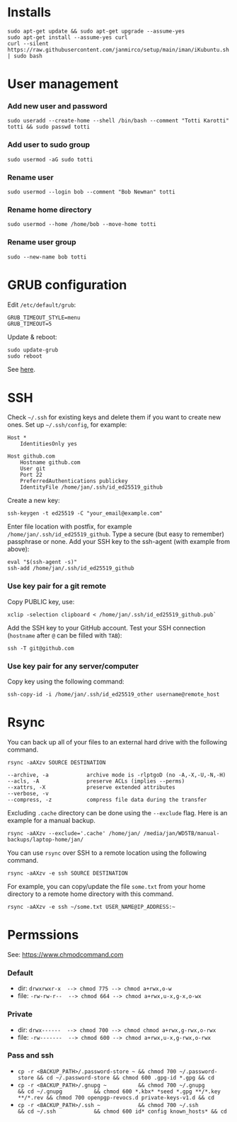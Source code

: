 # Installs

    sudo apt-get update && sudo apt-get upgrade --assume-yes
    sudo apt-get install --assume-yes curl
    curl --silent https://raw.githubusercontent.com/janmirco/setup/main/iman/iKubuntu.sh | sudo bash

# User management

### Add new user and password

    sudo useradd --create-home --shell /bin/bash --comment "Totti Karotti" totti && sudo passwd totti

### Add user to sudo group

    sudo usermod -aG sudo totti

### Rename user

    sudo usermod --login bob --comment "Bob Newman" totti

### Rename home directory

    sudo usermod --home /home/bob --move-home totti

### Rename user group

    sudo --new-name bob totti

# GRUB configuration

Edit `/etc/default/grub`:

    GRUB_TIMEOUT_STYLE=menu
    GRUB_TIMEOUT=5

Update & reboot:

    sudo update-grub
    sudo reboot

See [here](https://www.gnu.org/software/grub/manual/grub/html_node/Simple-configuration.html).

# SSH

Check `~/.ssh` for existing keys and delete them if you want to create new ones.
Set up `~/.ssh/config`, for example:

    Host *
        IdentitiesOnly yes

    Host github.com
        Hostname github.com
        User git
        Port 22
        PreferredAuthentications publickey
        IdentityFile /home/jan/.ssh/id_ed25519_github

Create a new key:

    ssh-keygen -t ed25519 -C "your_email@example.com"

Enter file location with postfix, for example `/home/jan/.ssh/id_ed25519_github`.
Type a secure (but easy to remember) passphrase or none.
Add your SSH key to the ssh-agent (with example from above):

    eval "$(ssh-agent -s)"
    ssh-add /home/jan/.ssh/id_ed25519_github

### Use key pair for a git remote

Copy PUBLIC key, use:

    xclip -selection clipboard < /home/jan/.ssh/id_ed25519_github.pub`

Add the SSH key to your GitHub account.
Test your SSH connection (`hostname` after `@` can be filled with `TAB`):

    ssh -T git@github.com

### Use key pair for any server/computer

Copy key using the following command:

    ssh-copy-id -i /home/jan/.ssh/id_ed25519_other username@remote_host

# Rsync

You can back up all of your files to an external hard drive with the following command.

    rsync -aAXzv SOURCE DESTINATION

    --archive, -a            archive mode is -rlptgoD (no -A,-X,-U,-N,-H)
    --acls, -A               preserve ACLs (implies --perms)
    --xattrs, -X             preserve extended attributes
    --verbose, -v
    --compress, -z           compress file data during the transfer

Excluding `.cache` directory can be done using the `--exclude` flag.
Here is an example for a manual backup.

    rsync -aAXzv --exclude='.cache' /home/jan/ /media/jan/WD5TB/manual-backups/laptop-home/jan/

You can use `rsync` over SSH to a remote location using the following command.

    rsync -aAXzv -e ssh SOURCE DESTINATION

For example, you can copy/update the file `some.txt` from your home directory to a remote home directory with this command.

    rsync -aAXzv -e ssh ~/some.txt USER_NAME@IP_ADDRESS:~

# Permssions

See: <https://www.chmodcommand.com>

### Default

- dir: `drwxrwxr-x  --> chmod 775 --> chmod a+rwx,o-w`
- file: `-rw-rw-r--  --> chmod 664 --> chmod a+rwx,u-x,g-x,o-wx`

### Private

- dir: `drwx------  --> chmod 700 --> chmod chmod a+rwx,g-rwx,o-rwx`
- file: `-rw-------  --> chmod 600 --> chmod a+rwx,u-x,g-rwx,o-rwx`

### Pass and ssh

- `cp -r <BACKUP_PATH>/.password-store ~ && chmod 700 ~/.password-store && cd ~/.password-store && chmod 600 .gpg-id *.gpg && cd`
- `cp -r <BACKUP_PATH>/.gnupg ~          && chmod 700 ~/.gnupg          && cd ~/.gnupg          && chmod 600 *.kbx* *seed *.gpg **/*.key **/*.rev && chmod 700 openpgp-revocs.d private-keys-v1.d && cd`
- `cp -r <BACKUP_PATH>/.ssh ~            && chmod 700 ~/.ssh            && cd ~/.ssh            && chmod 600 id* config known_hosts* && cd`
